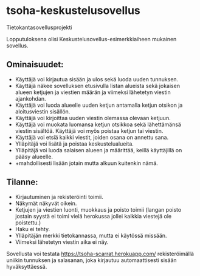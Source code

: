 # tsoha-keskustelusovellus
Tietokantasovellusprojekti


Lopputuloksena olisi Keskustelusovellus-esimerkkiaiheen mukainen sovellus.

## Ominaisuudet:

* Käyttäjä voi kirjautua sisään ja ulos sekä luoda uuden tunnuksen.
* Käyttäjä näkee sovelluksen etusivulla listan alueista sekä jokaisen alueen ketjujen ja viestien määrän ja viimeksi lähetetyn viestin ajankohdan.
* Käyttäjä voi luoda alueelle uuden ketjun antamalla ketjun otsikon ja aloitusviestin sisällön.
* Käyttäjä voi kirjoittaa uuden viestin olemassa olevaan ketjuun.
* Käyttäjä voi muokata luomansa ketjun otsikkoa sekä lähettämänsä viestin sisältöä. Käyttäjä voi myös poistaa ketjun tai viestin.
* Käyttäjä voi etsiä kaikki viestit, joiden osana on annettu sana.
* Ylläpitäjä voi lisätä ja poistaa keskustelualueita.
* Ylläpitäjä voi luoda salaisen alueen ja määrittää, keillä käyttäjillä on pääsy alueelle.
* +mahdollisesti lisään jotain mutta alkuun kuitenkin nämä.

## Tilanne:

* Kirjautuminen ja rekisteröinti toimii.
* Näkymät näkyvät oikein.
* Ketjujen ja viestien luonti, muokkaus ja poisto toimii (langan poisto jostain syystä ei toimi vielä herokussa jollei kaikkia viestejä ole poistettu.)
* Haku ei tehty.
* Ylläpitäjän merkki tietokannassa, mutta ei käytössä missään.
* Viimeksi lähetetyn viestin aika ei näy.

Sovellusta voi testata https://tsoha-scarrat.herokuapp.com/ rekisteröimällä uniikin tunnuksen ja salasanan, joka kirjautuu automaattisesti sisään hyväksyttäessä.
